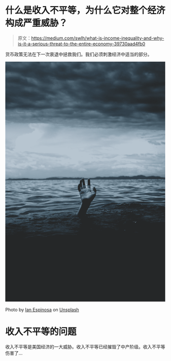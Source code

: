 # 什么是收入不平等，为什么它对整个经济构成严重威胁？

> 原文：<https://medium.com/swlh/what-is-income-inequality-and-why-is-it-a-serious-threat-to-the-entire-economy-39730aad4fb0>

货币政策无法在下一次衰退中拯救我们。我们必须刺激经济中适当的部分。

![](img/99848bece99e47550cf1068197798840.png)

Photo by [Ian Espinosa](https://unsplash.com/@greystorm?utm_source=medium&utm_medium=referral) on [Unsplash](https://unsplash.com?utm_source=medium&utm_medium=referral)

# 收入不平等的问题

收入不平等是美国经济的一大威胁。收入不平等已经摧毁了中产阶级。收入不平等伤害了…